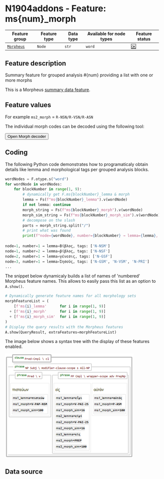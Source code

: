 # N1904addons - Feature: ms{num}_morph

Feature group |Feature type | Data type | Available for node types | Feature status
---  | --- | ---| --- | ---
[`Morpheus`](README.md#feature-group-morpheus-analyses-meta-and-summary) | `Node` | `str` | `word` | [🆗](featurestatus.md#Reasonable "Reasonable")

## Feature description

Summary feature for grouped analysis #{num} providing a list with one or more morphs

This is a Morpheus [summary data feature](../using_the_morpheus_features.md#morpheus-feature-classes).

## Feature values

For example `ms2_morph` = `R-NSN/R-VSN/R-ASN`

The individual morph codes can be decoded using the following tool:

 <script>
    function openMinimalWindow() {
      window.open(
        'https://centerblc.github.io/N1904/features/SP-Morph-decode.html',
        '_blank',
        'toolbar=no,location=no,status=no,menubar=no,scrollbars=yes,resizable=yes,width=450,height=400'
      );
    }
  </script>
  
<button onclick="openMinimalWindow()">Open Morph decoder</button>

## Coding

The following Python code demonstrates how to programaticaly obtain details like lemma and morphological tags per grouped analysis blocks.

```Python
wordNodes = F.otype.s("word")
for wordNode in wordNodes:
    for blockNumber in range(1, 9):
        # dynamically get F.ms{blockNumber}_lemma & morph
        lemma = Fs(f"ms{blockNumber}_lemma").v(wordNode)
        if not lemma: continue
        morph_string = Fs(f"ms{blockNumber}_morph").v(wordNode)
        morph_sim_string = Fs(f"ms{blockNumber}_morph_sim").v(wordNode)
        # decompose on the slash
        parts = morph_string.split("/")
        # print what was found
        print(f"node={wordNode}, number={blockNumber} → lemma={lemma}, tags: {parts}")

node=1, number=1 → lemma=Βίβλος, tags: ['N-NSM']
node=1, number=2 → lemma=βίβλος, tags: ['N-NSF']
node=2, number=1 → lemma=γένεσις, tags: ['N-GSF']
node=3, number=1 → lemma=Ἰησοῦς, tags: ['N-GSM', 'N-VSM', 'N-PRI']
...
```

The snippet below dynamicaly builds a list of names of 'numbered' Morpheus 
feature names. This allows to easily pass this list as an option to `A.show()`.

```python
# Dynamically generate feature names for all morphology sets
morphFeatureList = (
    [f'ms{i}_lemma'      for i in range(1, 9)]
  + [f'ms{i}_morph'      for i in range(1, 9)]
  + [f'ms{i}_morph_sim'  for i in range(1, 9)]
)
# Display the query results with the Morpheus features
A.show(QueryResult, extraFeatures=morphFeatureList)
```

The image below shows a syntax tree with the display of these features enabled.

<IMG SRC="images/show_morpheus_features.png" WIDHT=600>

## Data source
